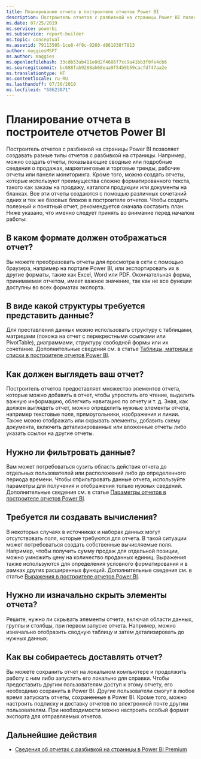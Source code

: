 ```yaml
---
title: Планирование отчета в построителе отчетов Power BI
description: Построитель отчетов с разбивкой на страницы Power BI позволяет создавать разные типы отчетов с разбивкой на страницы. Чтобы создать полезный и понятный отчет, рекомендуется сначала составить план.
ms.date: 07/25/2019
ms.service: powerbi
ms.subservice: report-builder
ms.topic: conceptual
ms.assetid: 79113505-1ce8-4f8c-9260-d861838f7813
author: maggiesMSFT
ms.author: maggies
ms.openlocfilehash: 33cdb53ab411e0d2f4686f7cc9a41bb3f0fe4cb6
ms.sourcegitcommit: bc688fab9288ab68eaa9f54b9b59cacfdf47aa2e
ms.translationtype: HT
ms.contentlocale: ru-RU
ms.lasthandoff: 07/30/2019
ms.locfileid: "68623871"
---
```

# <a name="planning-a-report-in-power-bi-report-builder"></a>Планирование отчета в построителе отчетов Power BI

Построитель отчетов с разбивкой на страницы Power BI позволяет создавать разные типы отчетов с разбивкой на страницы. Например, можно создать отчеты, показывающие сводные или подробные сведения о продажах, маркетинговые и торговые тренды, рабочие отчеты или панели мониторинга. Кроме того, можно создать отчеты, которые используют преимущества сложно форматированного текста, такого как заказы на продажу, каталоги продукции или документы на бланках. Все эти отчеты создаются с помощью различных сочетаний одних и тех же базовых блоков в построителе отчетов. Чтобы создать полезный и понятный отчет, рекомендуется сначала составить план. Ниже указано, что именно следует принять во внимание перед началом работы:  
  
## <a name="in-what-format-do-you-want-the-report-to-appear"></a>В каком формате должен отображаться отчет?
  
Вы можете преобразовать отчеты для просмотра в сети с помощью браузера, например на портале Power BI, или экспортировать их в другие форматы, такие как Excel, Word или PDF. Окончательная форма, принимаемая отчетом, имеет важное значение, так как не все функции доступны во всех форматах экспорта. 
  
## <a name="in-what-structure-do-you-want-to-present-the-data"></a>В виде какой структуры требуется представить данные?
  
Для преставления данных можно использовать структуру с таблицами, матрицами (похожа на отчет с перекрестными ссылками или PivotTable), диаграммами, структуру свободной формы или их сочетание. Дополнительные сведения см. в статье [Таблицы, матрицы и списки в построителе отчетов Power BI](report-builder-tables-matrices-lists.md).  
  
## <a name="how-do-you-want-your-report-to-look"></a>Как должен выглядеть ваш отчет?
  
Построитель отчетов предоставляет множество элементов отчета, которые можно добавить в отчет, чтобы упростить его чтение, выделить важную информацию, облегчить навигацию по отчету и т. д. Зная, как должен выглядеть отчет, можно определить нужные элементы отчета, например текстовые поля, прямоугольники, изображения и линии. Также можно отображать или скрывать элементы, добавить схему документа, включить детализированные или вложенные отчеты либо указать ссылки на другие отчеты.   
  
## <a name="should-the-data-be-filtered"></a>Нужно ли фильтровать данные?
  
Вам может потребоваться сузить область действия отчета до отдельных пользователей или расположений либо до определенного периода времени. Чтобы отфильтровать данные отчета, используйте параметры для получения и отображения только нужных сведений. Дополнительные сведения см. в статье [Параметры отчетов в построителе отчетов Power BI](paginated-reports-parameters.md).  
  
## <a name="do-you-need-to-create-calculations"></a>Требуется ли создавать вычисления? 
  
В некоторых случаях в источниках и наборах данных могут отсутствовать поля, которые требуются для отчета. В такой ситуации может потребоваться создать собственные вычисляемые поля. Например, чтобы получить сумму продаж для отдельной позиции, можно умножить цену на количество проданных единиц. Выражения также используются для определения условного форматирования и в рамках других расширенных функций. Дополнительные сведения см. в статье [Выражения в построителе отчетов Power BI](report-builder-expressions.md).  
  
## <a name="do-you-want-to-hide-report-items-initially"></a>Нужно ли изначально скрыть элементы отчета?
  
Решите, нужно ли скрывать элементы отчета, включая области данных, группы и столбцы, при первом запуске отчета. Например, можно изначально отобразить сводную таблицу и затем детализировать до нужных данных. 
  
## <a name="how-are-you-going-to-deliver-your-report"></a>Как вы собираетесь доставлять отчет?  
  
Вы можете сохранить отчет на локальном компьютере и продолжить работу с ним либо запустить его локально для справки. Чтобы предоставить другим пользователям доступ к этому отчету, его необходимо сохранить в Power BI. Другие пользователи смогут в любое время запускать отчеты, сохраненные в Power BI. Кроме того, можно настроить подписку и доставку отчетов по электронной почте другим пользователям. При необходимости можно настроить особый формат экспорта для отправляемых отчетов. 
  
## <a name="next-steps"></a>Дальнейшие действия

- [Сведения об отчетах с разбивкой на страницы в Power BI Premium](paginated-reports-report-builder-power-bi.md)
